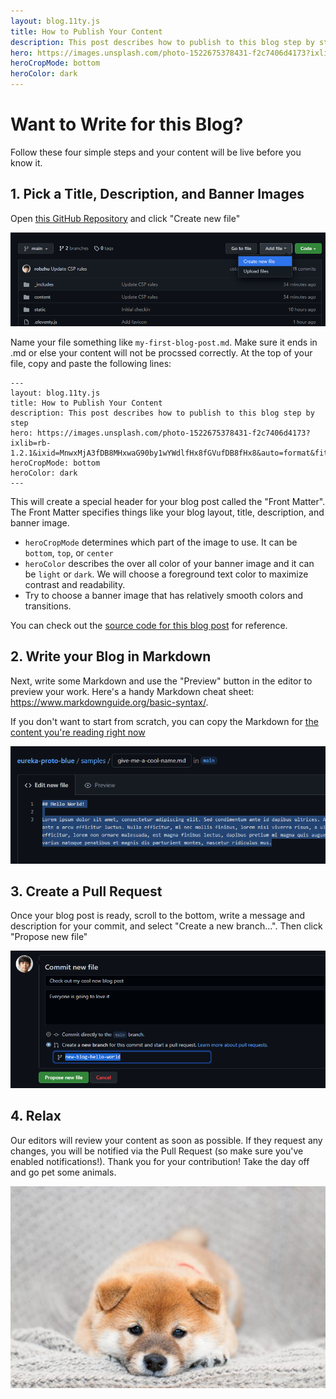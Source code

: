 ```yaml
---
layout: blog.11ty.js
title: How to Publish Your Content
description: This post describes how to publish to this blog step by step
hero: https://images.unsplash.com/photo-1522675378431-f2c7406d4173?ixlib=rb-1.2.1&ixid=MnwxMjA3fDB8MHxwaG90by1wYWdlfHx8fGVufDB8fHx8&auto=format&fit=crop&w=2000
heroCropMode: bottom
heroColor: dark
---
```


# Want to Write for this Blog?
Follow these four simple steps and your content will be live before you know it.

## 1. Pick a Title, Description, and Banner Images
Open [this GitHub Repository](https://github.com/robzhu/eureka-proto-blue) and click "Create new file"

![Screenshot of creating a new file in the repository](./create-new-file.png)

Name your file something like `my-first-blog-post.md`. Make sure it ends in .md or else your content will not be procssed correctly. At the top of your file, copy and paste the following lines:

```
---
layout: blog.11ty.js
title: How to Publish Your Content
description: This post describes how to publish to this blog step by step
hero: https://images.unsplash.com/photo-1522675378431-f2c7406d4173?ixlib=rb-1.2.1&ixid=MnwxMjA3fDB8MHxwaG90by1wYWdlfHx8fGVufDB8fHx8&auto=format&fit=crop&w=2000
heroCropMode: bottom
heroColor: dark
---
```

This will create a special header for your blog post called the "Front Matter". The Front Matter specifies things like your blog layout, title, description, and banner image. 

- `heroCropMode` determines which part of the image to use. It can be `bottom`, `top`, or `center`
- `heroColor` describes the over all color of your banner image and it can be `light` or `dark`. We will choose a foreground text color to maximize contrast and readability. 
- Try to choose a banner image that has relatively smooth colors and transitions. 

You can check out the [source code for this blog post](https://raw.githubusercontent.com/robzhu/eureka-proto-blue/main/readme/index.md?token=GHSAT0AAAAAABPSQ7JLJFGZDBQEVZC6VPLWYRTYYCA) for reference.

## 2. Write your Blog in Markdown

Next, write some Markdown and use the "Preview" button in the editor to preview your work. Here's a handy Markdown cheat sheet: https://www.markdownguide.org/basic-syntax/.

If you don't want to start from scratch, you can copy the Markdown for [the content you're reading right now](https://raw.githubusercontent.com/robzhu/eureka-proto-blue/main/readme/index.md?token=GHSAT0AAAAAABPSQ7JLJFGZDBQEVZC6VPLWYRTYYCA)

![Screenshot of naming and editing a new markdown file](./write-markdown.png)

## 3. Create a Pull Request

Once your blog post is ready, scroll to the bottom, write a message and description for your commit, and select "Create a new branch...". Then click "Propose new file"

![Screenshot of proposing a new file](./propose-new-file.png)

## 4. Relax

Our editors will review your content as soon as possible. If they request any changes, you will be notified via the Pull Request (so make sure you've enabled notifications!). Thank you for your contribution! Take the day off and go pet some animals. 

![Cute puppy](./puppy.jpg)

